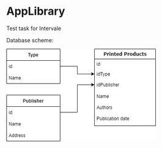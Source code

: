 # AppLibrary
Test task for Intervale

Database scheme:

![Image alt](https://github.com/Flekk1ng/AppLibrary/blob/main/scheme.png)

